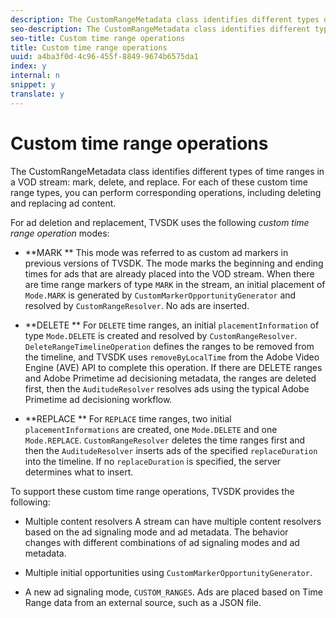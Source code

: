 ```yaml
---
description: The CustomRangeMetadata class identifies different types of time ranges in a VOD stream  mark, delete, and replace. For each of these custom time range types, you can perform corresponding operations, including deleting and replacing ad content.
seo-description: The CustomRangeMetadata class identifies different types of time ranges in a VOD stream  mark, delete, and replace. For each of these custom time range types, you can perform corresponding operations, including deleting and replacing ad content.
seo-title: Custom time range operations
title: Custom time range operations
uuid: a4ba3f0d-4c96-455f-8849-9674b6575da1
index: y
internal: n
snippet: y
translate: y
---
```


# Custom time range operations

The CustomRangeMetadata class identifies different types of time ranges in a VOD stream: mark, delete, and replace. For each of these custom time range types, you can perform corresponding operations, including deleting and replacing ad content.


<a id="section_1323C0BAC259424C85A6ACFB48FE77EC"></a>

For ad deletion and replacement, TVSDK uses the following *custom time range operation* modes: 
* **MARK ** This mode was referred to as custom ad markers in previous versions of TVSDK. The mode marks the beginning and ending times for ads that are already placed into the VOD stream. When there are time range markers of type `MARK` in the stream, an initial placement of `Mode.MARK` is generated by `CustomMarkerOpportunityGenerator` and resolved by `CustomRangeResolver`. No ads are inserted. 

* **DELETE ** For `DELETE` time ranges, an initial `placementInformation` of type `Mode.DELETE` is created and resolved by `CustomRangeResolver`. `DeleteRangeTimelineOperation` defines the ranges to be removed from the timeline, and TVSDK uses `removeByLocalTime` from the Adobe Video Engine (AVE) API to complete this operation. If there are DELETE ranges and Adobe Primetime ad decisioning metadata, the ranges are deleted first, then the `AuditudeResolver` resolves ads using the typical Adobe Primetime ad decisioning workflow. 

* **REPLACE ** For `REPLACE` time ranges, two initial `placementInformations` are created, one `Mode.DELETE` and one `Mode.REPLACE`. `CustomRangeResolver` deletes the time ranges first and then the `AuditudeResolver` inserts ads of the specified `replaceDuration` into the timeline. If no `replaceDuration` is specified, the server determines what to insert. 





To support these custom time range operations, TVSDK provides the following: 
* Multiple content resolvers A stream can have multiple content resolvers based on the ad signaling mode and ad metadata. The behavior changes with different combinations of ad signaling modes and ad metadata. 

* Multiple initial opportunities using `CustomMarkerOpportunityGenerator`.
* A new ad signaling mode, `CUSTOM_RANGES`. Ads are placed based on Time Range data from an external source, such as a JSON file. 




